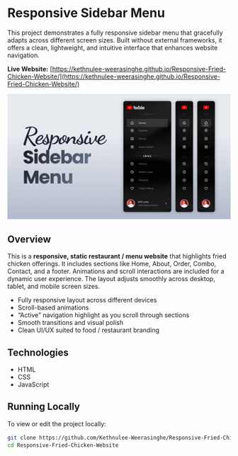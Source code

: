 # Responsive Sidebar Menu

This project demonstrates a fully responsive sidebar menu that gracefully adapts across different screen sizes. Built without external frameworks, it offers a clean, lightweight, and intuitive interface that enhances website navigation.

**Live Website:** [https://kethnulee-weerasinghe.github.io/Responsive-Fried-Chicken-Website/](https://kethnulee-weerasinghe.github.io/Responsive-Fried-Chicken-Website/)

![Website Preview](./preview.png)

## Overview

This is a **responsive, static restaurant / menu website** that highlights fried chicken offerings. It includes sections like Home, About, Order, Combo, Contact, and a footer. Animations and scroll interactions are included for a dynamic user experience. The layout adjusts smoothly across desktop, tablet, and mobile screen sizes.  

- Fully responsive layout across different devices  
- Scroll-based animations 
- “Active” navigation highlight as you scroll through sections  
- Smooth transitions and visual polish  
- Clean UI/UX suited to food / restaurant branding  

## Technologies

- HTML
- CSS
- JavaScript

## Running Locally

To view or edit the project locally:

```bash
git clone https://github.com/Kethnulee-Weerasinghe/Responsive-Fried-Chicken-Website.git
cd Responsive-Fried-Chicken-Website
